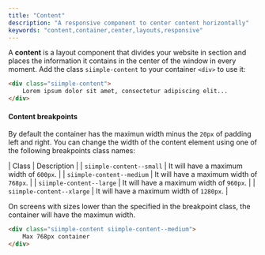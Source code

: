 ```yaml
---
title: "Content"
description: "A responsive component to center content horizontally"
keywords: "content,container,center,layouts,responsive"
--- 
```


A **content** is a layout component that divides your website in section and places the information it contains in the center of the window in every moment. Add the class `siimple-content` to your container `<div>` to use it:

```html
<div class="siimple-content">
    Lorem ipsum dolor sit amet, consectetur adipiscing elit...
</div>
```

#### Content breakpoints

By default the container has the maximun width minus the `20px` of padding left and right. You can change the width of the content element using one of the following breakpoints class names:

| Class | Description |
| `siimple-content--small` | It will have a maximum width of `600px`. |
| `siimple-content--medium` | It will have a maximum width of `768px`. |
| `siimple-content--large` | It will have a maximum width of `960px`. |
| `siimple-content--xlarge` | It will have a maximum width of `1280px`. |

On screens with sizes lower than the specified in the breakpoint class, the container will have the maximun width.

```html
<div class="siimple-content siimple-content--medium">
    Max 768px container
</div>
```

